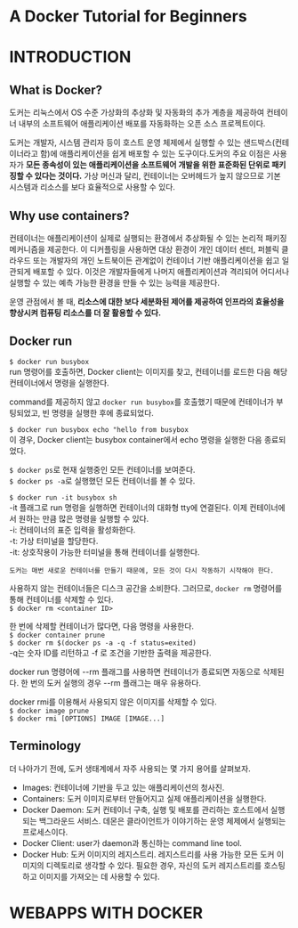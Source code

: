 # A Docker Tutorial for Beginners
# INTRODUCTION
## What is Docker?
도커는 리눅스에서 OS 수준 가상화의 추상화 및 자동화의 추가 계층을 제공하여 컨테이너 내부의 소프트웨어 애플리케이션 배포를 자동화하는 오픈 소스 프로젝트이다.  
    
도커는 개발자, 시스템 관리자 등이 호스트 운영 체제에서 실행할 수 있는 샌드박스(컨테이너라고 함)에 애플리케이션을 쉽게 배포할 수 있는 도구이다.도커의 주요 이점은 사용자가 **모든 종속성이 있는 애플리케이션을 소프트웨어 개발을 위한 표준화된 단위로 패키징할 수 있다는 것이다.** 가상 머신과 달리, 컨테이너는 오버헤드가 높지 않으므로 기본 시스템과 리소스를 보다 효율적으로 사용할 수 있다.  
  
## Why use containers?
컨테이너는 애플리케이션이 실제로 실행되는 환경에서 추상화될 수 있는 논리적 패키징 메커니즘을 제공한다. 이 디커플링을 사용하면 대상 환경이 개인 데이터 센터, 퍼블릭 클라우드 또는 개발자의 개인 노트북이든 관계없이 컨테이너 기반 애플리케이션을 쉽고 일관되게 배포할 수 있다. 이것은 개발자들에게 나머지 애플리케이션과 격리되어 어디서나 실행할 수 있는 예측 가능한 환경을 만들 수 있는 능력을 제공한다.  

운영 관점에서 볼 때, **리소스에 대한 보다 세분화된 제어를 제공하여 인프라의 효율성을 향상시켜 컴퓨팅 리소스를 더 잘 활용할 수 있다.**  

## Docker run
`$ docker run busybox`  
run 명령어를 호출하면, Docker client는 이미지를 찾고, 컨테이너를 로드한 다음 해당 컨테이너에서 명령을 실행한다.  
  
command를 제공하지 않고 `docker run busybox`를 호출했기 때문에 컨테이너가 부팅되었고, 빈 명령을 실행한 후에 종료되었다.  
  
`$ docker run busybox echo "hello from busybox`  
이 경우, Docker client는 busybox container에서 echo 명령을 실행한 다음 종료되었다.  
  
`$ docker ps`로 현재 실행중인 모든 컨테이너를 보여준다.  
`$ docker ps -a`로 실행했던 모든 컨테이너를 볼 수 있다.  
  
`$ docker run -it busybox sh`  
-it 플래그로 run 명령을 실행하면 컨테이너의 대화형 tty에 연결된다. 이제 컨테이너에서 원하는 만큼 많은 명령을 실행할 수 있다.  
-i: 컨테이너의 표준 입력을 활성화한다.  
-t: 가상 터미널을 할당한다.  
-it: 상호작용이 가능한 터미널을 통해 컨테이너를 실행한다.  

```text
도커는 매번 새로운 컨테이너를 만들기 때문에, 모든 것이 다시 작동하기 시작해야 한다.
```  
  
사용하지 않는 컨테이너들은 디스크 공간을 소비한다. 그러므로, `docker rm` 명령어를 통해 컨테이너를 삭제할 수 있다.  
`$ docker rm <container ID>`  
  
한 번에 삭제할 컨테이너가 많다면, 다음 명령을 사용한다.  
`$ docker container prune`  
`$ docker rm $(docker ps -a -q -f status=exited)`  
-q는 숫자 ID를 리턴하고 -f 로 조건을 기반한 출력을 제공한다.  
  
docker run 명령어에 --rm 플래그를 사용하면 컨테이너가 종료되면 자동으로 삭제된다. 한 번의 도커 실행의 경우 --rm 플래그는 매우 유용하다.  
  
docker rmi를 이용해서 사용되지 않은 이미지를 삭제할 수 있다.  
`$ docker image prune`  
`$ docker rmi [OPTIONS] IMAGE [IMAGE...]`  
  
## Terminology
더 나아가기 전에, 도커 생태계에서 자주 사용되는 몇 가지 용어를 살펴보자.  
  
- Images: 컨테이너에 기반을 두고 있는 애플리케이션의 청사진.  
- Containers: 도커 이미지로부터 만들어지고 실제 애플리케이션을 실행한다.    
- Docker Daemon: 도커 컨테이너 구축, 실행 및 배포를 관리하는 호스트에서 실행되는 백그라운드 서비스. 데몬은 클라이언트가 이야기하는 운영 체제에서 실행되는 프로세스이다.    
- Docker Client: user가 daemon과 통신하는 command line tool.  
- Docker Hub: 도커 이미지의 레지스트리. 레지스트리를 사용 가능한 모든 도커 이미지의 디렉토리로 생각할 수 있다. 필요한 경우, 자신의 도커 레지스트리를 호스팅하고 이미지를 가져오는 데 사용할 수 있다.  

# WEBAPPS WITH DOCKER

  

